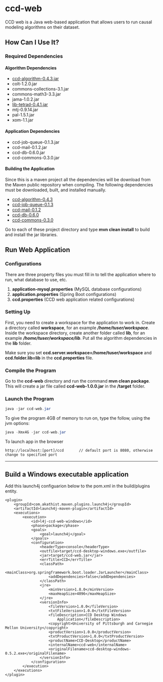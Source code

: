 # ccd-web
CCD web is a Java web-based application that allows users to run causal modeling algorithms on their dataset.

## How Can I Use It?
### Required Dependencies
#### Algorithm Dependencies
*  [ccd-algorithm-0.4.3.jar](https://github.com/bd2kccd/ccd-algorithm/releases/tag/v0.4.3https://github.com/bd2kccd/ccd-algorithm/releases/tag/v0.4.3)
* colt-1.2.0.jar
* commons-collections-3.1.jar
* commons-math3-3.3.jar
* jama-1.0.2.jar
* [lib-tetrad-0.4.1.jar](https://github.com/bd2kccd/lib-tetrad/releases/tag/v0.4.1)
* mtj-0.9.14.jar
* pal-1.5.1.jar
* xom-1.1.jar

#### Application Dependencies
* ccd-job-queue-0.1.3.jar
* ccd-mail-0.1.2.jar
* ccd-db-0.6.0.jar
* ccd-commons-0.3.0.jar


#### Building the Application
Since this is a maven project all the dependencies will be download from the Maven public repository when compiling.  The following dependencies must be downloaded, built, and installed manually.

* [ccd-algorithm-0.4.3](https://github.com/bd2kccd/ccd-algorithm/releases/tag/v0.4.3) 
* [ccd-job-queue-0.1.3](https://github.com/bd2kccd/ccd-job-queue/releases/tag/v0.1.3) 
* [ccd-mail-0.1.2](https://github.com/bd2kccd/ccd-mail/releases/tag/v0.1.2) 
* [ccd-db-0.6.0](https://github.com/bd2kccd/ccd-db/releases/tag/v0.6.0) 
* [ccd-commons-0.3.0](https://github.com/bd2kccd/ccd-commons/releases/tag/v0.3.0) 

Go to each of these project directory and type **mvn clean install** to build and install the jar libraries.

## Run Web Application
### Configurations
There are three property files you must fill in to tell the application where to run, what database to use, etc.
1. **application-mysql.properties** (MySQL database configurations)
2. **application.properties** (Spring Boot configurations)
3. **ccd.properties** (CCD web application related configurations)

### Setting Up
First, you need to create a workspace for the application to work in.  Create a directory called **workspace**, for an example ***/home/tuser/workspace***.  Inside the workspace directory, create another folder called **lib**, for an example ***/home/tuser/workspace/lib***.  Put all the algorithm dependencies in the **lib** folder.

Make sure you set **ccd.server.workspace=/home/tuser/workspace** and **ccd.folder.lib=lib** in the **ccd.properties** file.

### Compile the Program
Go to the **ccd-web** directory and run the command **mvn clean package**. This will create a jar file called **ccd-web-1.0.0.jar** in the **/target** folder.

### Launch the Program
```java
java -jar ccd-web.jar
```
To give the program 4GB of memory to run on, type the follow, using the jvm options:
```java
java -Xmx4G -jar ccd-web.jar
```

To launch app in the browser
```
http://localhost:[port]/ccd       // default port is 8080, otherwise change to specified port
```

******

## Build a Windows executable application
Add this launch4j configuarion below to the pom.xml in the build/plugins entity. 

```
<plugin>
	<groupId>com.akathist.maven.plugins.launch4j</groupId>
	<artifactId>launch4j-maven-plugin</artifactId>
	<executions>
		<execution>
			<id>l4j-ccd-web-windows</id>
			<phase>package</phase>
			<goals>
				<goal>launch4j</goal>
			</goals>
			<configuration>
				<headerType>console</headerType>
				<outfile>target/ccd-desktop-windows.exe</outfile>
				<jar>target/ccd-web.jar</jar>
				<errTitle>CCD</errTitle>
				<classPath>
					<mainClass>org.springframework.boot.loader.JarLauncher</mainClass>
					<addDependencies>false</addDependencies>
				</classPath>
				<jre>
					<minVersion>1.8.0</minVersion>
					<maxHeapSize>4096</maxHeapSize>
				</jre>
				<versionInfo>
					<fileVersion>1.0.0</fileVersion>
					<txtFileVersion>1.0.0</txtFileVersion>
					<fileDescription>CCD Desktop Windows
						Application</fileDescription>
					<copyright>University of Pittsburgh and Carnegie Mellon University</copyright>
					<productVersion>1.0.0</productVersion>
					<txtProductVersion>1.0.0</txtProductVersion>
					<productName>CCD-Desktop</productName>
					<internalName>ccd-web</internalName>
					<originalFilename>ccd-desktop-windows-0.5.2.exe</originalFilename>
				</versionInfo>
			</configuration>
		</execution>
	</executions>
</plugin>
```
